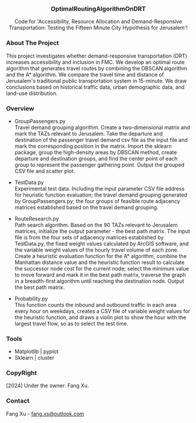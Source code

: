 <div align="center">
   <h3 align="center">OptimalRoutingAlgorithmOnDRT</h3>
  <p align="center">
     Code for 'Accessibility, Resource Allocation and Demand-Responsive
Transportation: Testing the Fifteen Minute City Hypothesis for Jerusalem'!
  </p>
</div>

### About The Project 
This project investigates whether demand-responsive transportation (DRT) increases accessibility and inclusion in FMC. We develop an optimal route algorithm that generates travel routes by combining the DBSCAN algorithm and the A* algorithm. We compare the travel time and distance of Jerusalem's traditional public transportation system in 15-minute. We draw conclusions based on historical traffic data, urban demographic data, and land-use distribution.

### Overview
- GroupPassengers.py <br>
Travel demand grouping algorithm. Create a two-dimensional matrix and mark the TAZs relevant to Jerusalem. Take the departure and destination of the passenger travel demand csv file as the input file and mark the corresponding position in the matrix. Import the sklearn package, group the high-density areas by DBSCAN method, create departure and destination groups, and find the center point of each group to represent the passenger gathering point. Output the grouped CSV file and scatter plot.

- TestData.py <br>
Experimental test data. Including the input parameter CSV file address for heuristic function evaluation; the travel demand grouping generated by GroupPassengers.py; the four groups of feasible route adjacency matrices established based on the travel demand grouping.

- RouteResearch.py <br>
Path search algorithm. Based on the 90 TAZs relevant to Jerusalem matrices, initialize the output parameter - the best path matrix. The input file is from the four sets of adjacency matrices established by TestData.py, the fixed weight values calculated by ArcGIS software, and the variable weight values of the hourly travel volume of each zone. Create a heuristic evaluation function for the A* algorithm, combine the Manhattan distance value and the heuristic function result to calculate the successor node cost for the current node; select the minimum value to move forward and mark it in the best path matrix, traverse the graph in a breadth-first algorithm until reaching the destination node. Output the best path matrix. 
  
- Probability.py <br>
This function counts the inbound and outbound traffic in each area every hour on weekdays, creates a CSV file of variable weight values for the heuristic function, and draws a violin plot to show the hour with the largest travel flow, so as to select the test time.

### Tools
* Matplotlib | pyplot
* Sklearn | cluster

<!-- LICENSE -->
### CopyRight
[2024] Under the owner: Fang Xu. 

<!-- CONTACT -->
### Contact
Fang Xu - fang.xs@outlook.com
